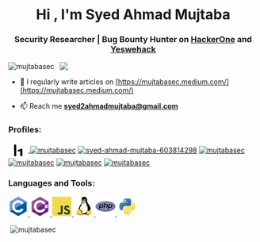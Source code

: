 <h1 align="center">Hi , I'm Syed Ahmad Mujtaba</h1>
<h3 align="center">Security Researcher | Bug Bounty Hunter on <a href="https://hackerone.com/mujta3a_"
        target="blank">HackerOne</a> and <a href="https://yeswehack.com/mujtabasec" target="blank">Yeswehack</a></h3>

<img align="right" width="400"
    src="https://media0.giphy.com/media/ieBWQkIVEELhbizGAp/giphy.gif?cid=6c09b952vg5rh73le59zc3yr3g6bvs9t2jazukxwwyfsojah&ep=v1_gifs_search&rid=giphy.gif&ct=g">

<p align="left"> <img src="https://komarev.com/ghpvc/?username=mujtabasec&label=Profile%20views&color=0e75b6&style=flat"
        alt="mujtabasec" /> </p>

- 📝 I regularly write articles on [https://mujtabasec.medium.com/](https://mujtabasec.medium.com/)

- 📫 Reach me **syed2ahmadmujtaba@gmail.com**

<h3 align="left">Profiles:</h3>
<p align="left">
    <a href="https://hackerone.com/mujta3asec" target="blank">
        <img align="center"
            src="https://raw.githubusercontent.com/edent/SuperTinyIcons/099dc12b59179d07d534069bc8551718f786d91a/images/svg/hackerone.svg"
            height="30" width="40">
    </a>
    <a href="https://twitter.com/mujtabasec" target="blank"><img align="center"
            src="https://raw.githubusercontent.com/rahuldkjain/github-profile-readme-generator/master/src/images/icons/Social/twitter.svg"
            alt="mujtabasec" height="30" width="40" /></a>
    <a href="https://linkedin.com/in/syed-ahmad-mujtaba-603814298" target="blank"><img align="center"
            src="https://raw.githubusercontent.com/rahuldkjain/github-profile-readme-generator/master/src/images/icons/Social/linked-in-alt.svg"
            alt="syed-ahmad-mujtaba-603814298" height="30" width="40" /></a>
    <a href="https://fb.com/mujtabasec" target="blank"><img align="center"
            src="https://raw.githubusercontent.com/rahuldkjain/github-profile-readme-generator/master/src/images/icons/Social/facebook.svg"
            alt="mujtabasec" height="30" width="40" /></a>
    <a href="https://instagram.com/mujtabasec" target="blank"><img align="center"
            src="https://raw.githubusercontent.com/rahuldkjain/github-profile-readme-generator/master/src/images/icons/Social/instagram.svg"
            alt="mujtabasec" height="30" width="40" /></a>
    <a href="https://medium.com/mujtabasec" target="blank"><img align="center"
            src="https://raw.githubusercontent.com/rahuldkjain/github-profile-readme-generator/master/src/images/icons/Social/medium.svg"
            alt="mujtabasec" height="30" width="40" /></a>
    <a href="https://www.youtube.com/c/mujtabasec" target="blank"><img align="center"
            src="https://raw.githubusercontent.com/rahuldkjain/github-profile-readme-generator/master/src/images/icons/Social/youtube.svg"
            alt="mujtabasec" height="30" width="40" /></a>
</p>

<h3 align="left">Languages and Tools:</h3>
<p align="left"> <a href="https://www.cprogramming.com/" target="_blank" rel="noreferrer"> <img
            src="https://raw.githubusercontent.com/devicons/devicon/master/icons/c/c-original.svg" alt="c" width="40"
            height="40" /> </a> <a href="https://www.w3schools.com/cs/" target="_blank" rel="noreferrer"> <img
            src="https://raw.githubusercontent.com/devicons/devicon/master/icons/csharp/csharp-original.svg"
            alt="csharp" width="40" height="40" /> </a> <a
        href="https://developer.mozilla.org/en-US/docs/Web/JavaScript" target="_blank" rel="noreferrer"> <img
            src="https://raw.githubusercontent.com/devicons/devicon/master/icons/javascript/javascript-original.svg"
            alt="javascript" width="40" height="40" /> </a> <a href="https://www.linux.org/" target="_blank"
        rel="noreferrer"> <img
            src="https://raw.githubusercontent.com/devicons/devicon/master/icons/linux/linux-original.svg" alt="linux"
            width="40" height="40" /> </a> <a href="https://www.php.net" target="_blank" rel="noreferrer"> <img
            src="https://raw.githubusercontent.com/devicons/devicon/master/icons/php/php-original.svg" alt="php"
            width="40" height="40" /> </a> <a href="https://www.python.org" target="_blank" rel="noreferrer"> <img
            src="https://raw.githubusercontent.com/devicons/devicon/master/icons/python/python-original.svg"
            alt="python" width="40" height="40" /> </a> </p>

<p>&nbsp;<img align="center"
        src="https://github-readme-stats.vercel.app/api?username=mujtabasec&show_icons=true&locale=en"
        alt="mujtabasec" /></p>
